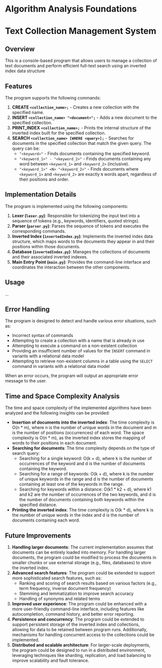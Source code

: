 # Algorithm Analysis Foundations

# Text Collection Management System

## Overview

This is a console-based program that allows users to manage a collection of text documents and perform efficient full-text search using an inverted index data structure

## Features

The program supports the following commands:

1. **CREATE `<collection_name>;`** - Creates a new collection with the specified name.
2. **INSERT `<collection_name> "<document>";`** - Adds a new document to the specified collection.
3. **PRINT_INDEX `<collection_name>;`** - Prints the internal structure of the inverted index built for the specified collection.
4. **SEARCH `<collection_name> [WHERE <query>];`** - Searches for documents in the specified collection that match the given query. The query can be:
    - `"<keyword>"` - Finds documents containing the specified keyword.
    - `"<keyword_1>" - "<keyword_2>"` - Finds documents containing any word between `<keyword_1>` and `<keyword_2>` (inclusive).
    - `"<keyword_1>" <N> "<keyword_2>"` - Finds documents where `<keyword_1>` and `<keyword_2>` are exactly `N` words apart, regardless of their positions and order.

## Implementation Details

The program is implemented using the following components:

1. **Lexer (`lexer.py`)**: Responsible for tokenizing the input text into a sequence of tokens (e.g., keywords, identifiers, quoted strings).
2. **Parser (`parser.py`)**: Parses the sequence of tokens and executes the corresponding commands.
3. **Inverted Index (`invertedIndex.py`)**: Implements the inverted index data structure, which maps words to the documents they appear in and their positions within those documents.
4. **Database (`invertedIndex.py`)**: Manages the collections of documents and their associated inverted indexes.
5. **Main Entry Point (`main.py`)**: Provides the command-line interface and coordinates the interaction between the other components.

## Usage
...
## Error Handling

The program is designed to detect and handle various error situations, such as:

- Incorrect syntax of commands
- Attempting to create a collection with a name that is already in use
- Attempting to execute a command on a non-existent collection
- Providing an insufficient number of values for the `INSERT` command in variants with a relational data model
- Attempting to retrieve non-existent columns in a table using the `SELECT` command in variants with a relational data model

When an error occurs, the program will output an appropriate error message to the user.

## Time and Space Complexity Analysis

The time and space complexity of the implemented algorithms have been analyzed and the following insights can be provided:

- **Insertion of documents into the inverted index**: The time complexity is O(n * m), where n is the number of unique words in the document and m is the number of positions (occurrences) of each word. The space complexity is O(n * m), as the inverted index stores the mapping of words to their positions in each document.
- **Searching for documents**: The time complexity depends on the type of search query:
    - Searching for a single keyword: O(k + d), where k is the number of occurrences of the keyword and d is the number of documents containing the keyword.
    - Searching for a range of keywords: O(k + d), where k is the number of unique keywords in the range and d is the number of documents containing at least one of the keywords in the range.
    - Searching for keywords within a distance: O(k1 * k2 + d), where k1 and k2 are the number of occurrences of the two keywords, and d is the number of documents containing both keywords within the specified distance.
- **Printing the inverted index**: The time complexity is O(k * d), where k is the number of unique words in the index and d is the number of documents containing each word.

## Future Improvements

1. **Handling larger documents**: The current implementation assumes that documents can be entirely loaded into memory. For handling larger documents, the program could be modified to process the documents in smaller chunks or use external storage (e.g., files, databases) to store the inverted index.
2. **Advanced search features**: The program could be extended to support more sophisticated search features, such as:
    - Ranking and scoring of search results based on various factors (e.g., term frequency, inverse document frequency)
    - Stemming and lemmatization to improve search accuracy
    - Handling of synonyms and related terms
3. **Improved user experience**: The program could be enhanced with a more user-friendly command-line interface, including features like autocompletion, command history, and better error reporting.
4. **Persistence and concurrency**: The program could be extended to support persistent storage of the inverted index and collections, allowing for data to be retained between program runs. Additionally, mechanisms for handling concurrent access to the collections could be implemented.
5. **Distributed and scalable architecture**: For larger-scale deployments, the program could be designed to run in a distributed environment, leveraging techniques like sharding, replication, and load balancing to improve scalability and fault tolerance.
